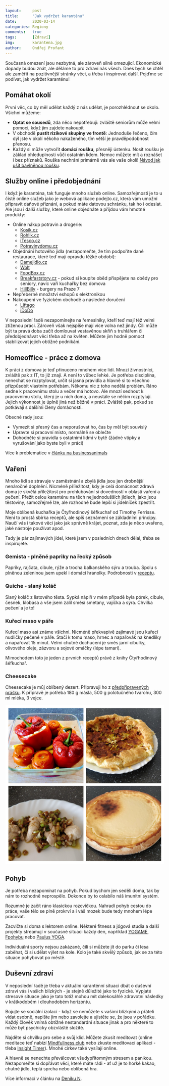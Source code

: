 ```yaml
---
layout:     post
title:      "Jak vydržet karanténu"
date:       2020-03-14
categories: Regiony
comments:   true
tags:       [Zdraví]
img:        karantena.jpg
author:     Ondřej Profant
---
```


Současná omezení jsou nezbytná, ale zároveň silně omezující. Ekonomické dopady budou znát, ale děláme to pro zdraví nás všech. Dnes bych se chtěl ale zaměřit na pozitivnější stránky věci, a třeba i inspirovat další. Pojďme se podívat, jak vydržet karanténu!

<!--more-->

## Pomáhat okolí

První věc, co by měl udělat každý z nás udělat, je porozhlédnout se okolo. Všichni můžeme:

- **Optat se sousedů**, zda něco nepotřebují: zvláště seniorům může velmi pomoci, když jim zajdete nakoupit
- V obchodě **pustit rizikové skupiny ve frontě**: Jednoduše řečeno, čím dýl jste v okolí někoho nakaženého, tím větší je pravděpodobnost přenosu. 
- Každý si může vytvořit **domácí roušku**, přesněji ústenku. Nosit roušku je základ ohleduplnosti vůči ostatním lidem. Nemoc můžete mít a roznášet i bez příznaků. Rouška nechrání primárně vás ale vaše okolí! [Návod jak ušít bavlněnou roušku](https://daya.cz/blogs/news/jak-usit-klasickou-a-detskou-dvouvrstvou-bavlnenou-rousku).

## Služby online i předobjednání

I když je karanténa, tak funguje mnoho služeb online. Samozřejmostí je to u čistě online služeb jako je webová aplikace podejto.cz, která vám umožní připravit daňové přiznání, a pokud máte datovou schránku, tak ho i odeslat. Ale jsou i další služby, které online objednáte a přijdou vám hmotné produkty:

- Online nákup potravin a drogerie:
    - [Kosik.cz](https://www.kosik.cz/)
    - [Rohlik.cz](https://rohlik.cz)
    - [iTesco.cz](https://itesco.cz)
    - [Potravinydomu.cz](https://www.potravinydomu.cz/)
- Objednání hotového jídla (nezapomeňte, že tím podpoříte dané restaurace, které teď mají opravdu těžké období):
    - [Damejidlo.cz](https://www.damejidlo.cz/)
    - [Wolt](https://wolt.com/cs/)
    - [FoodBox.cz](https://foodbox.cz/)
    - [Breakfaststory.cz](https://www.breakfaststory.cz/karantena-special) - pokud si koupíte oběd přispějete na obědy pro seniory, navíc vaří kuchařky bez domova
    - [HillBilly](https://hillbilly.cz/) - burgery na Praze 7
- Nepřeberné množství eshopů s elektronikou
- Nakoupení ve fyzickém obchodě a následné doručení
    - [Liftago](https://www.liftago.cz)
    - [iDoDo](https://idodo.cz) 

V neposlední řadě nezapomínejte na řemeslníky, kteří teď mají též velmi ztíženou práci. Zároveň však nejspíše mají více volna než jindy. Čili může být ta pravá doba začít domlouvat vestavěnou skříň s truhlářem či předobjednávat věci třeba až na květen. Můžete jim hodně pomoct stabilizovat jejich obtížné podnikání.

## Homeoffice - práce z domova

K práci z domova je teď přinuceno mnohem více lidí. Mnozí živnostníci, zvláště pak z IT, to již znají. A není to vůbec lehké. Je potřeba disciplína, nenechat se rozptylovat, určit si jasná pravidla a hlavně si to všechno přizpůsobit vlastním potřebám. Někomu nic z toho nedělá problém. Ráno sedne k pracovnímu stolu a večer má hotovo. Ale mnozí sednout k pracovnímu stolu, který je u nich doma, a neustále se něčím rozptylují. Jejich výkonnost je úplně jiná než běžně v práci. Zvláště pak, pokud se potkávají s dalšími členy domácnosti.

Obecné rady jsou:

- Vymezit si přesný čas a neporušovat ho, čas by měl být souvislý
- Upravte si pracovní místo, normálně se oblečte 
- Dohodněte si pravidla s ostatními lidmi v bytě (žádné vtípky a vyrušování jako byste byli v práci)

Více k problematice v [článku na businessanimals](https://www.businessanimals.cz/prace-z-domova-home-office/)

## Vaření

Mnoho lidí se stravuje v zaměstnání a zbylá jídla jsou jen drobnější nenáročné doplnění. Nicméně příležitost, kdy je celá domácnost zdravá doma je skvělá příležitost pro prohlubování si dovedností v oblasti vaření a pečení. Přežít celou karanténu na těch nejjednodušších jídlech, jako jsou těstoviny, samozřejmě lze, ale rozhodně bude lepší si jídelníček zpestřit.

Moje oblíbená kuchařka je Čtyřhodinový šéfkuchař od Timothy Ferrisse. Není to prostá sbírka receptů, ale spíš seznámení se základními principy. Naučí vás i takové věci jako jak správně krájet, poznat, zda je něco uvařeno, jaké nástroje používat apod. 

Tady je pár zajímavých jídel, které jsem v posledních dnech dělal, třeba se inspirujete.

### Gemista - plněné papriky na řecký způsob

Papriky, rajčata, cibule, rýže a trocha balkanského sýru a trouba. Spolu s plněnou zeleninou jsem upekl i domácí hranolky. Podrobnosti v [receptu](https://fresh.iprima.cz/recepty/gemista-plnena-rajcata-papriky).

### Quiche - slaný koláč

Slaný koláč z listového těsta. Sypká náplň v mém případě byla pórek, cibule, česnek, klobasa a vše jsem zalil směsí smetany, vajíčka a sýra. Chvilka pečení a je to!

### Kuřecí maso v páře

Kuřecí maso asi známe všichni. Nicméně překvapivě zajímavé jsou kuřecí nudličky pečené v páře. Stačí k tomu maso, hrnec a napařovák na knedlíky a napařovat 15 minut. 
Velmi chutné dochucení je směs jarní cibulky, olivového oleje, zázvoru a sojové omáčky (lépe tamari).

Mimochodem toto je jeden z prvních receptů právě z knihy Čtyřhodinový šéfkuchař.

### Cheesecake

Cheesecake je můj oblíbený dezert. Připravuji ho z [předpřipravených prášku](https://www.oetker.cz/cz-cs/nase-vyrobky/smesi-na-peceni/mezinarodni-speciality/cheesecake). K přípravě je potřeba 180 g másla, 500 g polotučného tvarohu, 300 ml mléka, 3 vejce. 

![Takhle to dopadlo u mě](/assets/img/posts/vareni.jpg)

## Pohyb

Je potřeba nezapomínat na pohyb. Pokud bychom jen seděli doma, tak by nám to rozhodně neprospělo. Dokonce by to oslabilo náš imunitní systém.

Rozumné je začít ráno klasickou rozcvičkou. Nahradí pohyb cestou do práce, vaše tělo se plně prokrví a i váš mozek bude tedy mnohem lépe pracovat.

Zacvičte si doma s lektorem online. Některé fitness a jógová studia a další projekty streamují v současné situaci každý den, například [YOGAME](https://www.facebook.com/Yogamestudio), [Fpohybu](https://www.facebook.com/Fpohybu-992590464274425) nebo [Paulus YOGA](https://www.facebook.com/paulusyoga.cz/).

Individuální sporty nejsou zakázané, čili si můžete jít do parku či lesa zaběhat, či si udělat výlet na kole. Kolo je také skvělý způsob, jak se za této situace pohybovat po městě.

## Duševní zdraví

V neposlední řadě je třeba v aktuální karanténní situaci dbát o duševní zdraví vás i vašich blízkých - je stejně důležité jako to fyzické. Vypjaté stresové situace jako je tato totiž mohou mít dalekosáhlé zdravotní následky v krátkodobém i dlouhodobém horizontu.

Bojujte se sociální izolací - když se nemůžete s vašimi blízkými a přáteli vídat osobně, napište jim nebo zavolejte a ujistěte se, že jsou v pořádku. Každý člověk vnímá obtížné nestandardní situace jinak a pro některé to může být psychicky obzvláště složité.

Najděte si chvilku pro sebe a svůj klid. Můžete zkusit meditovat (online meditace teď nabízí [Mindfullness club](https://www.facebook.com/paulusyoga.cz/) nebo zkuste meditovací aplikaci - třeba [Insight Timer](https://insighttimer.com/)). Mnohé církev také vysílají online.

A hlavně se nenechte převálcovat všudypřítomným stresem a panikou. Nezapomeňte si dopřávat věci, které máte rádi - ať už je to horké kakao, chutné jídlo, teplá sprcha nebo oblíbená hra.

Více informací v článku na [Deníku N](https://denikn.cz/317063/karantena-ukaze-jakou-mame-povahu-je-to-prilezitost-k-sebepoznani-rika-psycholog-spok/).
